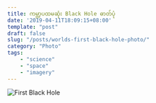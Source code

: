 ```yaml
---
title: ကမ္ဘာ့ပထမဆုံး Black Hole ဓာတ်ပုံ
date: '2019-04-11T18:09:15+08:00'
template: "post"  
draft: false  
slug: "/posts/worlds-first-black-hole-photo/"  
category: "Photo"
tags:
    - "science"
    - "space"
    - "imagery"
---
```

![First Black Hole](https://res.cloudinary.com/thantzinoo/image/upload/c_scale,f_auto,w_800/v1554977265/20190410-78m-800x466_ahkjcb.png)
